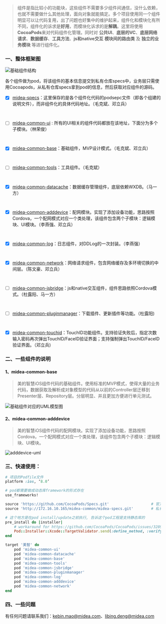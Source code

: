 > 组件是指比较小的功能块，这些组件不需要多少组件间通信，没什么依赖，也就不需要做什么其他处理，面向对象就能搞定。多个项目使用同一个组件明显可以让代码复用，出了问题也好集中的维护起来，组件化和模块化有所不同，组件化的诉求是**好用**，而模块化诉求的是**解耦**。这里将使用**CocoaPods**来对代码组件化管理。同时对 **公共UI**、**底层的VC**、**底层网络请求**、**数据缓存**、**工具方法**、**js和native交互** **模块间的路由类** 及 **独立的业务模块** 等进行组件化。



### 一、整体框架图

![基础组件结构](http://7xqhx8.com1.z0.glb.clouddn.com/%E7%BB%84%E4%BB%B6%E5%8C%96%E7%BB%93%E6%9E%84.png) 

各个组件做为pod，将该组件的基本信息提交到私有仓库specs中，业务层只需使用Cocoapods，从私有仓库specs拿到pod的信息，然后获取对应组件的源码。



- [x] [midea-specs](http://172.16.10.165/midea-common/midea-specs)：这里保存的是各个组件化代码的podsepc文件（即各个组建的说明文件），而非组件化的具体代码地址。（毛克斌、邓立兵）

      ​

- [ ] [midea-common-ui](http://172.16.10.165/midea-common/midea-common-ui) : 所有的UI相关的组件代码都放在该地址，下面分为多个子模块。（林荣俊）

      ​

- [x] [midea-common-base](http://172.16.10.165/midea-common/midea-common-base)：基础组件，MVP设计模式。（毛克斌、邓立兵）

      ​

- [ ] [midea-common-tools](http://172.16.10.165/midea-common/midea-common-tools)：工具组件。（毛克斌）

      ​

- [x] [midea-common-datacache](http://172.16.10.165/midea-common/midea-common-datacache)：数据缓存管理组件，底层依赖WXDB。（马一方）

      ​

- [x] [midea-common-adddevice](http://172.16.10.165/midea-common/midea-common-adddevice)：配网模块。实现了添加设备功能，思路按照Cordova，一个配网模式对应一个类处理，该组件包含两个子模块：逻辑模块、UI模块。（李燕强、邓立兵）

      ​

- [x] [midea-common-log](http://172.16.10.165/midea-common/midea-common-log)：日志组件，对DDLog的一次封装。（李燕强）

      ​

- [x] [midea-common-network](http://172.16.10.165/midea-common/midea-common-network)：网络请求组件，包含网络缓存及多环境切换的中间层。（陈文豪、邓立兵）

      ​

- [ ] [midea-common-jsbridge](http://172.16.10.165/midea-common/midea-common-jsbridge)：js和native交互组件，组件思路依照Cordova模式。（杜露阳、马一方）

      ​


- [ ] [midea-common-pluginmanager](http://172.16.10.165/midea-common/midea-common-pluginmanager)：下载插件、更新插件等功能。（杜露阳)

      ​

- [x] [midea-common-touchid](http://172.16.10.165/midea-common/midea-common-touchid)：TouchID功能组件。支持验证失败后，指定次数输入密码再次弹出TouchID/FaceID验证界面；支持强制弹出TouchID/FaceID验证界面。（邓立兵)



### 二、一些组件的说明

#### **1、midea-common-base** 

> 美的智慧iOS组件代码的基础组件。使用标准的MVP模式，使得大量的业务代码，数据获取及解析成对象模型的代码从以前的Controller层迁移到Presenter层、Repository层。分层明显、并且更加方便进行单元测试。

![基础组件对应的UML模型图](http://7xqhx8.com1.z0.glb.clouddn.com/midea-common-base%E4%B8%ADMVP%E6%9E%B6%E6%9E%84%E5%88%86%E6%9E%90.png)  



#### 2、midea-common-adddevice

> 美的智慧iOS组件代码的配网模块。实现了添加设备功能，思路按照Cordova，一个配网模式对应一个类处理，该组件包含两个子模块：逻辑模块、UI模块。

![adddevice-uml](http://7xqhx8.com1.z0.glb.clouddn.com/adddevice-uml.png)



### 三、快速使用：

```ruby
# 项目的Podfile文件
platform :ios, ‘8.0’

# pod都需要做成动态库framework的形式存在
use_frameworks!

source 'https://github.com/CocoaPods/Specs.git'                   # 官方库地址
source 'http://172.16.10.165/midea-common/midea-specs.git'        # 私有库地址

# 这个地方是在pod install/update之前执行, 告诉这个pod工程是支持静态库的
pre_install do |installer|
    # workaround for https://github.com/CocoaPods/CocoaPods/issues/3289
    Pod::Installer::Xcode::TargetValidator.send(:define_method, :verify_no_static_framework_transitive_dependencies) {}
end

target '美智' do
    pod 'midea-common-ui'
    pod 'midea-common-datacache'
    pod 'midea-common-base'
    pod 'midea-common-tools'
    pod 'midea-common-jsbridge'
    pod 'midea-common-pluginmanager'
    pod 'midea-common-log'
    pod 'midea-common-adddevice'
    pod 'midea-common-network'
end
```

### 四、一些问题

有任何问题请联系我们：kebin.mao@midea.com、libing.deng@midea.com